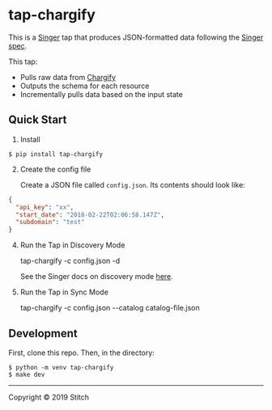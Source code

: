 # tap-chargify

This is a [Singer](https://singer.io) tap that produces JSON-formatted data
following the [Singer
spec](https://github.com/singer-io/getting-started/blob/master/SPEC.md).

This tap:

- Pulls raw data from [Chargify](https://chargify.com/developers/)
- Outputs the schema for each resource
- Incrementally pulls data based on the input state

## Quick Start

1. Install

```
$ pip install tap-chargify
```

2. Create the config file

   Create a JSON file called `config.json`. Its contents should look like:

```json
{
  "api_key": "xx",
  "start_date": "2018-02-22T02:06:58.147Z",
  "subdomain": "test"
}
```

4. Run the Tap in Discovery Mode

    tap-chargify -c config.json -d

   See the Singer docs on discovery mode
   [here](https://github.com/singer-io/getting-started/blob/master/docs/DISCOVERY_MODE.md#discovery-mode).

5. Run the Tap in Sync Mode

    tap-chargify -c config.json --catalog catalog-file.json

## Development

First, clone this repo. Then, in the directory:

```
$ python -m venv tap-chargify
$ make dev
```

---

Copyright &copy; 2019 Stitch
